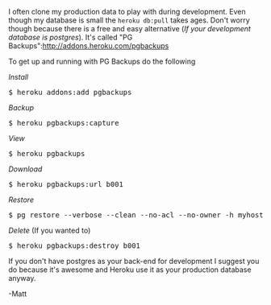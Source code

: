 I often clone my production data to play with during development. Even though my database is small the <code>heroku db:pull</code> takes ages. Don't worry though because there is a free and easy alternative (<i>If your development database is postgres</i>). It's called "PG Backups":http://addons.heroku.com/pgbackups

To get up and running with PG Backups do the following

*Install*

<pre>
$ heroku addons:add pgbackups
</pre>

*Backup*

<pre>
$ heroku pgbackups:capture
</pre>

*View*

<pre>
$ heroku pgbackups
</pre>

*Download*

<pre>
$ heroku pgbackups:url b001
</pre>

*Restore*

<pre>
$ pg_restore --verbose --clean --no-acl --no-owner -h myhost -U myuser -d mydb latest.dump
</pre>

*Delete* (If you wanted to)

<pre>
$ heroku pgbackups:destroy b001
</pre>

If you don't have postgres as your back-end for development I suggest you do because it's awesome and Heroku use it as your production database anyway.

-Matt